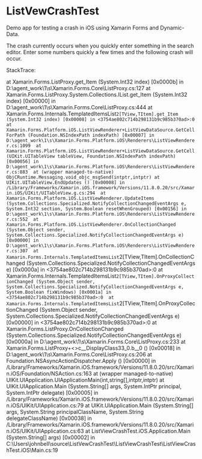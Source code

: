 # ListVewCrashTest
Demo app for testing a crash in iOS using Xamarin Forms and Dynamic-Data.

The crash currently occurs when you quickly enter something in the search editor. Enter some numbers quickly a few times and the following crash will occur.

StackTrace:

at Xamarin.Forms.ListProxy.get_Item (System.Int32 index) [0x0000b] in D:\agent_work\1\s\Xamarin.Forms.Core\ListProxy.cs:127 
  at Xamarin.Forms.ListProxy.System.Collections.IList.get_Item (System.Int32 index) [0x00000] in D:\agent_work\1\s\Xamarin.Forms.Core\ListProxy.cs:444 
  at Xamarin.Forms.Internals.TemplatedItemsList`2[TView,TItem].get_Item (System.Int32 index) [0x00008] in <3754ae802c714b298131b9c985b370ad>:0 
  at Xamarin.Forms.Platform.iOS.ListViewRenderer+ListViewDataSource.GetCellForPath (Foundation.NSIndexPath indexPath) [0x00007] in D:\agent_work\1\s\Xamarin.Forms.Platform.iOS\Renderers\ListViewRenderer.cs:1099 
  at Xamarin.Forms.Platform.iOS.ListViewRenderer+ListViewDataSource.GetCell (UIKit.UITableView tableView, Foundation.NSIndexPath indexPath) [0x00056] in D:\agent_work\1\s\Xamarin.Forms.Platform.iOS\Renderers\ListViewRenderer.cs:883 
  at (wrapper managed-to-native) ObjCRuntime.Messaging.void_objc_msgSend(intptr,intptr)
  at UIKit.UITableView.EndUpdates () [0x00008] in /Library/Frameworks/Xamarin.iOS.framework/Versions/11.8.0.20/src/Xamarin.iOS/UIKit/UITableView.g.cs:294 
  at Xamarin.Forms.Platform.iOS.ListViewRenderer.UpdateItems (System.Collections.Specialized.NotifyCollectionChangedEventArgs e, System.Int32 section, System.Boolean resetWhenGrouped) [0x00156] in D:\agent_work\1\s\Xamarin.Forms.Platform.iOS\Renderers\ListViewRenderer.cs:552 
  at Xamarin.Forms.Platform.iOS.ListViewRenderer.OnCollectionChanged (System.Object sender, System.Collections.Specialized.NotifyCollectionChangedEventArgs e) [0x00000] in D:\agent_work\1\s\Xamarin.Forms.Platform.iOS\Renderers\ListViewRenderer.cs:307 
  at Xamarin.Forms.Internals.TemplatedItemsList`2[TView,TItem].OnCollectionChanged (System.Collections.Specialized.NotifyCollectionChangedEventArgs e) [0x0000a] in <3754ae802c714b298131b9c985b370ad>:0 
  at Xamarin.Forms.Internals.TemplatedItemsList`2[TView,TItem].OnProxyCollectionChanged (System.Object sender, System.Collections.Specialized.NotifyCollectionChangedEventArgs e, System.Boolean fixWindows) [0x0001a] in <3754ae802c714b298131b9c985b370ad>:0 
  at Xamarin.Forms.Internals.TemplatedItemsList`2[TView,TItem].OnProxyCollectionChanged (System.Object sender, System.Collections.Specialized.NotifyCollectionChangedEventArgs e) [0x00000] in <3754ae802c714b298131b9c985b370ad>:0 
  at Xamarin.Forms.ListProxy.OnCollectionChanged (System.Collections.Specialized.NotifyCollectionChangedEventArgs e) [0x0000a] in D:\agent_work\1\s\Xamarin.Forms.Core\ListProxy.cs:233 
  at Xamarin.Forms.ListProxy+<>c__DisplayClass33_0.<OnCollectionChanged>b__0 () [0x00018] in D:\agent_work\1\s\Xamarin.Forms.Core\ListProxy.cs:206 
  at Foundation.NSAsyncActionDispatcher.Apply () [0x00000] in /Library/Frameworks/Xamarin.iOS.framework/Versions/11.8.0.20/src/Xamarin.iOS/Foundation/NSAction.cs:163 
  at (wrapper managed-to-native) UIKit.UIApplication.UIApplicationMain(int,string[],intptr,intptr)
  at UIKit.UIApplication.Main (System.String[] args, System.IntPtr principal, System.IntPtr delegate) [0x00005] in /Library/Frameworks/Xamarin.iOS.framework/Versions/11.8.0.20/src/Xamarin.iOS/UIKit/UIApplication.cs:79 
  at UIKit.UIApplication.Main (System.String[] args, System.String principalClassName, System.String delegateClassName) [0x00038] in /Library/Frameworks/Xamarin.iOS.framework/Versions/11.8.0.20/src/Xamarin.iOS/UIKit/UIApplication.cs:63 
  at ListViewCrashTest.iOS.Application.Main (System.String[] args) [0x00002] in C:\Users\johnbell\source\ListVewCrashTest\ListViewCrashTest\ListViewCrashTest.iOS\Main.cs:19 
